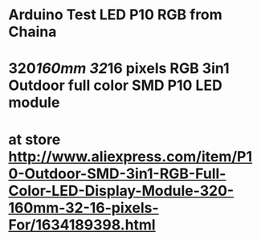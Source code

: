 # Arduino Test LED P10 RGB from Chaina
# 320*160mm 32*16 pixels RGB 3in1 Outdoor full color SMD P10 LED module
# at store http://www.aliexpress.com/item/P10-Outdoor-SMD-3in1-RGB-Full-Color-LED-Display-Module-320-160mm-32-16-pixels-For/1634189398.html
